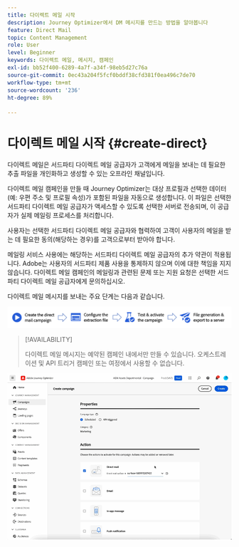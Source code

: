 ```yaml
---
title: 다이렉트 메일 시작
description: Journey Optimizer에서 DM 메시지를 만드는 방법을 알아봅니다
feature: Direct Mail
topic: Content Management
role: User
level: Beginner
keywords: 다이렉트 메일, 메시지, 캠페인
exl-id: bb52f400-6289-4a7f-a34f-98eb5d27c76a
source-git-commit: 0ec43a204f5fcf0bddf38cfd381f0ea496c7de70
workflow-type: tm+mt
source-wordcount: '236'
ht-degree: 89%

---
```


# 다이렉트 메일 시작 {#create-direct}

다이렉트 메일은 서드파티 다이렉트 메일 공급자가 고객에게 메일을 보내는 데 필요한 추출 파일을 개인화하고 생성할 수 있는 오프라인 채널입니다.

다이렉트 메일 캠페인을 만들 때 Journey Optimizer는 대상 프로필과 선택한 데이터(예: 우편 주소 및 프로필 속성)가 포함된 파일을 자동으로 생성합니다. 이 파일은 선택한 서드파티 다이렉트 메일 공급자가 액세스할 수 있도록 선택한 서버로 전송되며, 이 공급자가 실제 메일링 프로세스를 처리합니다.

사용자는 선택한 서드파티 다이렉트 메일 공급자와 협력하여 고객이 사용자의 메일을 받는 데 필요한 동의(해당하는 경우)를 고객으로부터 받아야 합니다.

메일링 서비스 사용에는 해당하는 서드파티 다이렉트 메일 공급자의 추가 약관이 적용됩니다.  Adobe는 사용자의 서드파티 제품 사용을 통제하지 않으며 이에 대한 책임을 지지 않습니다. 다이렉트 메일 캠페인의 메일링과 관련된 문제 또는 지원 요청은 선택한 서드파티 다이렉트 메일 공급자에게 문의하십시오.

다이렉트 메일 메시지를 보내는 주요 단계는 다음과 같습니다.

![](assets/dm-creation-process.png)

>[!AVAILABILITY]
>
>다이렉트 메일 메시지는 예약된 캠페인 내에서만 만들 수 있습니다. 오케스트레이션 및 API 트리거 캠페인 또는 여정에서 사용할 수 없습니다.

![](../rn/assets/do-not-localize/gif-dm.gif)


